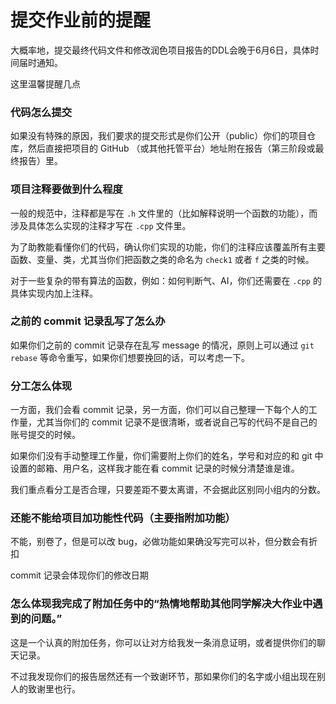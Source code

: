# 提交作业前的提醒

大概率地，提交最终代码文件和修改润色项目报告的DDL会晚于6月6日，具体时间届时通知。

这里温馨提醒几点

### 代码怎么提交

如果没有特殊的原因，我们要求的提交形式是你们公开（public）你们的项目仓库，然后直接把项目的 GitHub （或其他托管平台）地址附在报告（第三阶段或最终报告）里。

### 项目注释要做到什么程度

一般的规范中，注释都是写在 `.h` 文件里的（比如解释说明一个函数的功能），而涉及具体怎么实现的注释才写在 `.cpp` 文件里。

为了助教能看懂你们的代码，确认你们实现的功能，你们的注释应该覆盖所有主要函数、变量、类，尤其当你们把函数之类的命名为 `check1` 或者 `f` 之类的时候。

对于一些复杂的带有算法的函数，例如：如何判断气、AI，你们还需要在 `.cpp` 的具体实现内加上注释。

### 之前的 commit 记录乱写了怎么办

如果你们之前的 commit 记录存在乱写 message 的情况，原则上可以通过 `git rebase` 等命令重写，如果你们想要挽回的话，可以考虑一下。

### 分工怎么体现

一方面，我们会看 commit 记录，另一方面，你们可以自己整理一下每个人的工作量，尤其当你们的 commit 记录不是很清晰，或者说自己写的代码不是自己的账号提交的时候。

如果你们没有手动整理工作量，你们需要附上你们的姓名，学号和对应的和 git 中设置的邮箱、用户名，这样我才能在看 commit 记录的时候分清楚谁是谁。

我们重点看分工是否合理，只要差距不要太离谱，不会据此区别同小组内的分数。

### 还能不能给项目加功能性代码（主要指附加功能）

不能，别卷了，但是可以改 bug，必做功能如果确没写完可以补，但分数会有折扣

commit 记录会体现你们的修改日期

### 怎么体现我完成了附加任务中的“热情地帮助其他同学解决大作业中遇到的问题。”

这是一个认真的附加任务，你可以让对方给我发一条消息证明，或者提供你们的聊天记录。

不过我发现你们的报告居然还有一个致谢环节，那如果你们的名字或小组出现在别人的致谢里也行。

